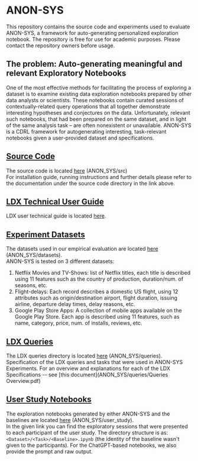 # ANON-SYS
This repository contains the source code and experiments used to evaluate ANON-SYS, a framework for auto-generating personalized exploration notebook. 
The repository is free for use for academic purposes. Please contact the repository owners before usage.

## The problem: Auto-generating meaningful and relevant Exploratory Notebooks
One of the most effective methods for facilitating the process of exploring a dataset is to examine existing data exploration notebooks prepared by other data analysts or scientists. These notebooks contain curated sessions of contextually-related query operations that all together demonstrate interesting hypotheses and conjectures on the data. Unfortunately, relevant such notebooks, that had been prepared on the same dataset, and in light of the
same analysis task – are often nonexistent or unavailable. ANON-SYS is a CDRL framework for autogenerating interesting, task-relevant notebooks given a user-provided dataset and specifications.  

## [Source Code](ANON_SYS/src)
The source code is located [here](ANON_SYS/src) (ANON_SYS/src) <br/>
For installation guide, running instructions and further details please refer to the 
documentation under the source code directory in the link above.

## [LDX Technical User Guide](ANON_SYS/LDX_user_guide.pdf)
LDX user technical guide is located [here](ANON_SYS/LDX_user_guide.pdf). <br/>

## [Experiment Datasets](ANON_SYS/datasets)
The datasets used in our empirical evaluation are located [here](ANON_SYS/datasets) (ANON_SYS/datasets). <br/>
ANON-SYS is tested on 3 different datasets:
1. Netflix Movies and TV-Shows: list of Netflix titles, each title is described using 11 features such as the country of production, duration/num. of seasons, etc.
2. Flight-delays: Each record describes a domestic US flight, using 12 attributes such as origin/destination airport, flight duration, issuing airline, departure delay times, delay reasons, etc.
3. Google Play Store Apps: A collection of mobile apps available on the Google Play Store. Each app is described using 11 features, such as name, category, price, num. of installs, reviews, etc.

## [LDX Queries](ANON_SYS/queries)
The LDX queries directory is located [here](ANON_SYS/queries) (ANON_SYS/queries). <br/>
Specification of the LDX queries and tasks that were used in ANON-SYS Experiments.
For an overview and explanations for each of the LDX Specifications -- see [this document](ANON_SYS/queries/Queries Overview.pdf) 

## [User Study Notebooks](ANON_SYS/user_study)
The exploration notebooks generated by either ANON-SYS and the baselines are located [here](ANON_SYS/user_study) (ANON_SYS/user_study). <br/>
In the given link you can find the exploratory sessions that were presented to each participant of the user study.
The directory structure is as: `<Dataset>/<Task>/<Baseline>.ipynb` (the identity of the baseline wasn't given to the participants).
For the ChatGPT-based notebooks, we also provide the prompt and raw output. 



